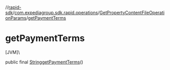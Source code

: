 //[rapid-sdk](../../../index.md)/[com.expediagroup.sdk.rapid.operations](../index.md)/[GetPropertyContentFileOperationParams](index.md)/[getPaymentTerms](get-payment-terms.md)

# getPaymentTerms

[JVM]\

public final [String](https://docs.oracle.com/javase/8/docs/api/java/lang/String.html)[getPaymentTerms](get-payment-terms.md)()
